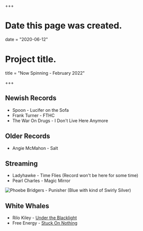 +++
# Date this page was created.
date = "2020-06-12"

# Project title.
title = "Now Spinning - February 2022"

+++

## Newish Records
* Spoon - Lucifer on the Sofa
* Frank Turner - FTHC
* The War On Drugs - I Don't Live Here Anymore 

## Older Records
* Angie McMahon - Salt

## Streaming

* Ladyhawke - Time Flies (Record won't be here for some time)
* Pearl Charles - Magic Mirror



![Phoebe Bridgers - Punisher (Blue with kind of Swirly Silver)](/img/punisher.jpg)

## White Whales
* Rilo Kiley - [Under the Blacklight](https://www.discogs.com/Rilo-Kiley-Under-The-Blacklight/release/3077280)
* Free Energy - [Stuck On Nothing](https://www.discogs.com/Free-Energy-Stuck-On-Nothing/release/2260616)



